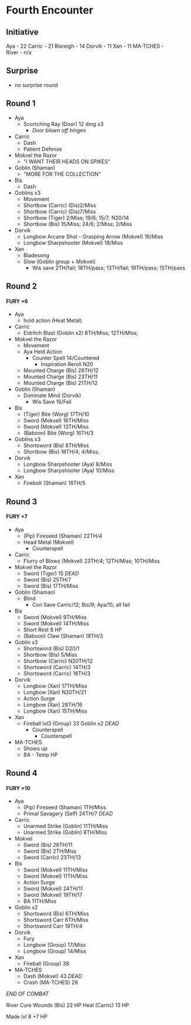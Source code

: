 # Fourth Encounter
## Initiative 
Aya - 22
Carric - 21
Bisreigh - 14
Dorvik - 11
Xan - 11
MA-TCHES -  
River - n/a
## Surprise
- no surprise round
## Round 1
- Aya
	- Scortching Ray (Door) 12 dmg x3
		- *Door blown off hinges*
- Carric
	- Dash
	- Patient Defense
- Mokvel the Razor
	- "I WANT THEIR HEADS ON SPIKES"
- Goblin (Shaman)
	- "MORE FOR THE COLLECTION"
- Bis
	- Dash
- Goblins x3
	- Movement
	- Shortbow (Carric) (Dis)2/Miss
	- Shortbow (Carric) (Dis)7/Miss
	- Shortbow (Tiger) 2/Miss; 19/6; 15/7; N20/14
	- Shortbow (Bis) 15/Miss; 24/6; 2/Miss; 2/Miss
- Dorvik
	- Longbow Arcane Shot - Grasping Arrow (Mokvel) 16/Miss
	- Longbow Sharpshooter (Mokvel) 18/Miss
- Xan
	- Bladesong
	- Slow (Goblin group + Mokvel)
		- Wis save 2TH/fail; 18TH/pass; 13TH/fail; 19TH/pass; 15TH/pass
## Round 2
#### FURY +6
- Aya
	- hold action (Heat Metal)
- Carric
	- Eldritch Blast (Goblin x2) 8TH/Miss; 12TH/Miss;
- Mokvel the Razor
	- Movement
	- Aya Held Action 
		- Counter Spell 14/Countered
			- Inspiration Reroll N20
	- Mounted Charge (Bis) 28TH/12
	- Mounted Charge (Bis) 23TH/11
	- Mounted Charge (Bis) 21TH/12
- Goblin (Shaman)
	- Dominate Mind (Dorvik)
		- Wis Save 16/Fail
- Bis 
	- (Tiger) Bite (Worg) 17TH/10
	- Sword (Mokvel) 16TH/Miss
	- Sword (Mokvel) 13TH/Miss
	- (Baboon) Bite (Worg) 16TH/3
- Goblins x3
	- Shortsword (Bis) 8TH/Miss
	- Shortbow (Bis) 18TH/4; 4/Miss;
- Dorvik
	- Longbow Sharpshooter (Aya) 8/Miss
	- Longbow Sharpshooter (Aya) 10/Miss
- Xan
	- Firebolt (Shaman) 18TH/5
## Round 3
#### FURY +7
- Aya
	- (Pip) Fireseed (Shaman) 22TH/4
	- Head Metal (Mokvel)
		- Counterspell
- Carric 
	- Flurry of Blows (Mokvel) 23TH/4; 12TH/Miss; 10TH/Miss
- Mokvel the Razor
	- Sword (Tiger) 15 *DEAD*
	- Sword (Bis) 25TH/7
	- Sword (Bis) 17TH/Miss
- Goblin (Shaman)
	- Blind
		- Con Save Carric/12; Bis/9; Aya/15; all fail
- Bis
	- Sword (Mokvel) 9TH/Miss
	- Sword (Mokvel) 14TH/Miss
	- Short Rest 8 HP
	- (Baboon) Claw (Shaman) 18TH/3
- Goblin x3
	- Shortsword (Bis) D20/1
	- Shortbow (Bis) 5/Miss
	- Shortbow (Carric) N20TH/12
	- Shortsword (Carric) 14TH/3
	- Shortsword (Carric) 16TH/3
- Dorvik
	- Longbow (Xan) 17TH/Miss
	- Longbow (Xan) N20TH/21
	- Action Surge
	- Longbow (Xan) 28TH/16
	- Longbow (Xan) 15TH/Miss
- Xan
	- Fireball lvl3 (Group) 33 Goblin x2 *DEAD*
		- Counterspell
			- Counterspell
- MA-TCHES
	- Shows up
	- BA - Temp HP
## Round 4
#### FURY +10
- Aya
	- (Pip) Fireseed (Shaman) 1TH/Miss
	- Primal Savagery (Self) 24TH/7 *DEAD*
- Carric
	- Unarmed Strike (Goblin) 11TH/Miss
	- Unarmed Strike (Goblin) 8TH/Miss
- Mokvel
	- Sword (Bis) 26TH/11
	- Sword (Bis) 2TH/Miss
	- Sword (Carric) 23TH/13
- Bis
	- Sword (Mokvel) 11TH/Miss
	- Sword (Mokvel) 11TH/Miss
	- Action Surge
	- Sword (Mokvel) 24TH/11
	- Sword (Mokvel) 19TH/17
	- BA 11TH/Miss
- Goblin x2
	- Shortsword (Bis) 6TH/Miss
	- Shortsword Carr 6TH/Miss
	- Shortsword Carr 19TH/4
- Dorvik
	- Fury
	- Longbow (Group) 17/Miss
	- Longbow (Group) 14/Miss
- Xan
	- Fireball (Group) 38
- MA-TCHES
	- Dash (Mokvel) 43 *DEAD*
	- Crash (MA-TCHES) 28

*END OF COMBAT*

River
	Cure Wounds (Bis) 22 HP
	Heal (Carric) 13 HP

Made lvl 8
+7 HP